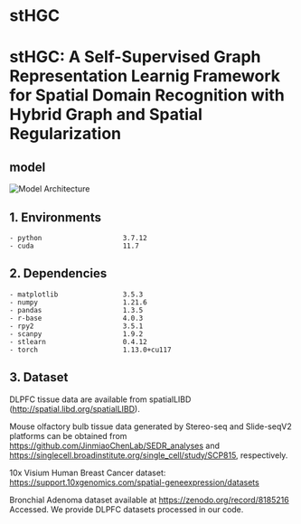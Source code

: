 # stHGC
# stHGC: A Self-Supervised Graph Representation Learnig Framework for Spatial Domain Recognition with Hybrid Graph and Spatial Regularization

## model
![Model Architecture](model.png)

## 1. Environments

```
- python                    3.7.12
- cuda                      11.7
```

## 2. Dependencies

```
- matplotlib                3.5.3
- numpy                     1.21.6
- pandas                    1.3.5
- r-base                    4.0.3
- rpy2                      3.5.1
- scanpy                    1.9.2
- stlearn                   0.4.12
- torch                     1.13.0+cu117
```

## 3. Dataset
DLPFC tissue data are available from spatialLIBD (http://spatial.libd.org/spatialLIBD).

Mouse olfactory bulb tissue data generated by Stereo-seq and Slide-seqV2 platforms can be obtained from https://github.com/JinmiaoChenLab/SEDR_analyses and https://singlecell.broadinstitute.org/single_cell/study/SCP815, respectively.

10x Visium Human Breast Cancer dataset: https://support.10xgenomics.com/spatial-geneexpression/datasets

Bronchial Adenoma dataset available at https://zenodo.org/record/8185216 Accessed.
We provide DLPFC datasets processed in our code.
